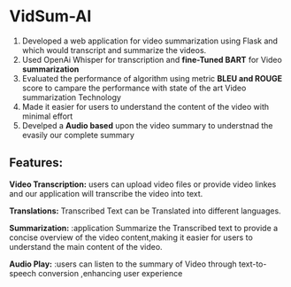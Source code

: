 # VidSum-AI

1. Developed a web application for video summarization using Flask and which would transcript and summarize the videos.
2. Used OpenAi Whisper for transcription and **fine-Tuned BART** for Video **summarization** 
3. Evaluated the performance of algorithm using metric  **BLEU and ROUGE** score to campare the performance with state of the art Video summarization Technology
4. Made it easier for users to understand the content of the video with minimal effort
5. Develped a **Audio based** upon the video summary to understnad the evasily our complete summary 


## Features:
**Video Transcription:** users can upload video files or provide video linkes and our application will transcribe the video into text.

**Translations:** Transcribed Text can be Translated into different languages.

**Summarization:** :application Summarize the Transcribed text to provide a concise overview of the video content,making it easier for users to understand the main content of the video.

**Audio Play:** :users can listen to the summary of Video through text-to-speech conversion ,enhancing user experience



